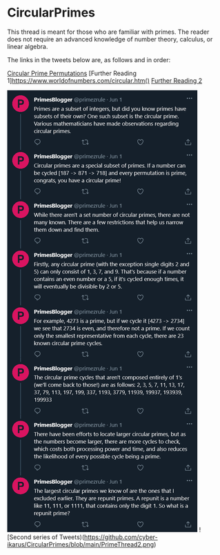 # CircularPrimes
This thread is meant for those who are familiar with primes. The reader does not require an advanced knowledge of number theory, calculus, or linear algebra. 

The links in the tweets below are, as follows and in order:

[Circular Prime Permutations](https://oeis.org/A068652) 
[Further Reading 1]https://www.worldofnumbers.com/circular.htm()
[Further Reading 2](https://web.archive.org/web/20041204160717/http://www.wschnei.de/digit-related-numbers/circular-primes.html)

![Series of Tweets](https://github.com/cyber-ikarus/CircularPrimes/blob/main/PrimeThread1.png)
![Second series of Tweets)(https://github.com/cyber-ikarus/CircularPrimes/blob/main/PrimeThread2.png)


